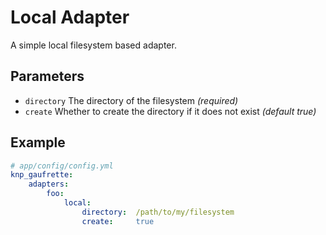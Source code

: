 # Local Adapter

A simple local filesystem based adapter.

## Parameters

 * `directory` The directory of the filesystem *(required)*
 * `create` Whether to create the directory if it does not exist *(default true)*

## Example

``` yaml
# app/config/config.yml
knp_gaufrette:
    adapters:
        foo:
            local:
                directory:  /path/to/my/filesystem
                create:     true
```
